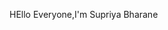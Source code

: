 HEllo Everyone,I'm Supriya Bharane
<!---
supriyabharane/supriyabharane is a ✨ special ✨ repository because its `README.md` (this file) appears on your GitHub profile.
You can click the Preview link to take a look at your changes.
--->
